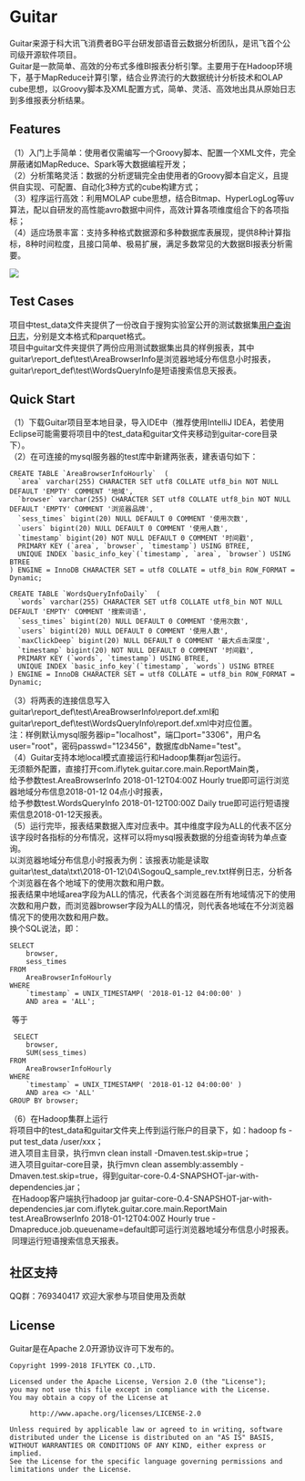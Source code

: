 # Guitar
Guitar来源于科大讯飞消费者BG平台研发部语音云数据分析团队，是讯飞首个公司级开源软件项目。<br>
Guitar是一款简单、高效的分布式多维BI报表分析引擎。主要用于在Hadoop环境下，基于MapReduce计算引擎，结合业界流行的大数据统计分析技术和OLAP cube思想，以Groovy脚本及XML配置方式，简单、灵活、高效地出具从原始日志到多维报表分析结果。

## Features
（1）入门上手简单：使用者仅需编写一个Groovy脚本、配置一个XML文件，完全屏蔽诸如MapReduce、Spark等大数据编程开发；<br>
（2）分析策略灵活：数据的分析逻辑完全由使用者的Groovy脚本自定义，且提供自实现、可配置、自动化3种方式的cube构建方式；<br>
（3）程序运行高效：利用MOLAP cube思想，结合Bitmap、HyperLogLog等uv算法，配以自研发的高性能avro数据中间件，高效计算各项维度组合下的各项指标；<br>
（4）适应场景丰富：支持多种格式数据源和多种数据库表展现，提供8种计算指标，8种时间粒度，且接口简单、极易扩展，满足多数常见的大数据BI报表分析需要。

 ![](https://github.com/iflytek/Guitar/blob/master/logo.jpg) 

## Test Cases
项目中test_data文件夹提供了一份改自于搜狗实验室公开的测试数据集[用户查询日志](http://www.sogou.com/labs/resource/q.php)，分别是文本格式和parquet格式。<br>
项目中guitar文件夹提供了两份应用测试数据集出具的样例报表，其中guitar\report_def\test\AreaBrowserInfo是浏览器地域分布信息小时报表，guitar\report_def\test\WordsQueryInfo是短语搜索信息天报表。

## Quick Start
（1）下载Guitar项目至本地目录，导入IDE中（推荐使用IntelliJ IDEA，若使用Eclipse可能需要将项目中的test_data和guitar文件夹移动到guitar-core目录下）。<br>
（2）在可连接的mysql服务器的test库中新建两张表，建表语句如下：

    CREATE TABLE `AreaBrowserInfoHourly`  (
      `area` varchar(255) CHARACTER SET utf8 COLLATE utf8_bin NOT NULL DEFAULT 'EMPTY' COMMENT '地域',
      `browser` varchar(255) CHARACTER SET utf8 COLLATE utf8_bin NOT NULL DEFAULT 'EMPTY' COMMENT '浏览器品牌',
      `sess_times` bigint(20) NULL DEFAULT 0 COMMENT '使用次数',
      `users` bigint(20) NULL DEFAULT 0 COMMENT '使用人数',
      `timestamp` bigint(20) NOT NULL DEFAULT 0 COMMENT '时间戳',
      PRIMARY KEY (`area`, `browser`, `timestamp`) USING BTREE,
      UNIQUE INDEX `basic_info_key`(`timestamp`, `area`, `browser`) USING BTREE
    ) ENGINE = InnoDB CHARACTER SET = utf8 COLLATE = utf8_bin ROW_FORMAT = Dynamic;

    CREATE TABLE `WordsQueryInfoDaily`  (
      `words` varchar(255) CHARACTER SET utf8 COLLATE utf8_bin NOT NULL DEFAULT 'EMPTY' COMMENT '搜索词语',
      `sess_times` bigint(20) NULL DEFAULT 0 COMMENT '使用次数',
      `users` bigint(20) NULL DEFAULT 0 COMMENT '使用人数',
      `maxClickDeep` bigint(20) NULL DEFAULT 0 COMMENT '最大点击深度',
      `timestamp` bigint(20) NOT NULL DEFAULT 0 COMMENT '时间戳',
      PRIMARY KEY (`words`, `timestamp`) USING BTREE,
      UNIQUE INDEX `basic_info_key`(`timestamp`, `words`) USING BTREE
    ) ENGINE = InnoDB CHARACTER SET = utf8 COLLATE = utf8_bin ROW_FORMAT = Dynamic;
（3）将两表的连接信息写入guitar\report_def\test\AreaBrowserInfo\report.def.xml和guitar\report_def\test\WordsQueryInfo\report.def.xml中对应位置。<br>
注：样例默认mysql服务器ip="localhost"，端口port="3306"，用户名user="root"，密码passwd="123456"，数据库dbName="test"。<br>
（4）Guitar支持本地local模式直接运行和Hadoop集群jar包运行。<br>
无须额外配置，直接打开com.iflytek.guitar.core.main.ReportMain类，<br>
给予参数test.AreaBrowserInfo 2018-01-12T04:00Z Hourly true即可运行浏览器地域分布信息2018-01-12 04点小时报表，<br>
给予参数test.WordsQueryInfo 2018-01-12T00:00Z Daily true即可运行短语搜索信息2018-01-12天报表。<br>
（5）运行完毕，报表结果数据入库对应表中。其中维度字段为ALL的代表不区分该字段时各指标的分布情况，这样可以将mysql报表数据的分组查询转为单点查询。<br>
以浏览器地域分布信息小时报表为例：该报表功能是读取guitar\test_data\txt\2018-01-12\04\SogouQ_sample_rev.txt样例日志，分析各个浏览器在各个地域下的使用次数和用户数。<br>
报表结果中地域area字段为ALL的情况，代表各个浏览器在所有地域情况下的使用次数和用户数，而浏览器browser字段为ALL的情况，则代表各地域在不分浏览器情况下的使用次数和用户数。<br>
换个SQL说法，即：

    SELECT
    	browser,
    	sess_times
    FROM
    	AreaBrowserInfoHourly 
    WHERE
    	`timestamp` = UNIX_TIMESTAMP( '2018-01-12 04:00:00' ) 
    	AND area = 'ALL';
  等于
  
     SELECT
    	browser,
    	SUM(sess_times)
    FROM
    	AreaBrowserInfoHourly 
    WHERE
    	`timestamp` = UNIX_TIMESTAMP( '2018-01-12 04:00:00' ) 
    	AND area <> 'ALL'
    GROUP BY browser;
       
（6）在Hadoop集群上运行<br>
  将项目中的test_data和guitar文件夹上传到运行账户的目录下，如：hadoop fs -put test_data /user/xxx；<br>
  进入项目主目录，执行mvn clean install -Dmaven.test.skip=true；<br>
  进入项目guitar-core目录，执行mvn clean assembly:assembly -Dmaven.test.skip=true，得到guitar-core-0.4-SNAPSHOT-jar-with-dependencies.jar；<br>
  在Hadoop客户端执行hadoop jar guitar-core-0.4-SNAPSHOT-jar-with-dependencies.jar com.iflytek.guitar.core.main.ReportMain test.AreaBrowserInfo 2018-01-12T04:00Z Hourly true -Dmapreduce.job.queuename=default即可运行浏览器地域分布信息小时报表。<br>
  同理运行短语搜索信息天报表。

## 社区支持
QQ群：769340417  欢迎大家参与项目使用及贡献

## License
Guitar是在Apache 2.0开源协议许可下发布的。

    Copyright 1999-2018 IFLYTEK CO.,LTD.
    
    Licensed under the Apache License, Version 2.0 (the "License");
    you may not use this file except in compliance with the License.
    You may obtain a copy of the License at
    
         http://www.apache.org/licenses/LICENSE-2.0
    
    Unless required by applicable law or agreed to in writing, software
    distributed under the License is distributed on an "AS IS" BASIS,
    WITHOUT WARRANTIES OR CONDITIONS OF ANY KIND, either express or implied.
    See the License for the specific language governing permissions and
    limitations under the License.
